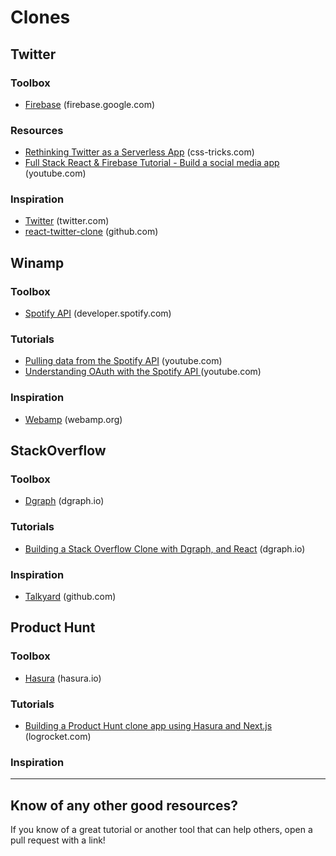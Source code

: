 # Clones

## Twitter

### Toolbox

* [Firebase](https://firebase.google.com/) (firebase.google.com)

### Resources
* [Rethinking Twitter as a Serverless App](https://css-tricks.com/rethinking-twitter-as-a-serverless-app/) (css-tricks.com)
* [Full Stack React & Firebase Tutorial - Build a social media app](https://www.youtube.com/watch?v=m_u6P5k0vP0) (youtube.com)

### Inspiration
* [Twitter](https://www.twitter.com) (twitter.com)
* [react-twitter-clone](https://github.com/jalbertsr/react-twitter-clone) (github.com)

## Winamp

### Toolbox
* [Spotify API](https://developer.spotify.com/documentation/web-api/) (developer.spotify.com)

### Tutorials
* [Pulling data from the Spotify API](https://www.youtube.com/watch?v=rzk8n-4gMWs) (youtube.com)
* [Understanding OAuth with the Spotify API ](https://www.youtube.com/watch?v=f5OLDvwP-Ug) (youtube.com)

### Inspiration
* [Webamp](https://webamp.org/) (webamp.org)

## StackOverflow

### Toolbox
* [Dgraph](https://dgraph.io/) (dgraph.io)

### Tutorials
* [Building a Stack Overflow Clone with Dgraph, and React](https://dgraph.io/blog/post/building-graphoverflow/) (dgraph.io)

### Inspiration
* [Talkyard](https://github.com/debiki/talkyard) (github.com)

## Product Hunt

### Toolbox
* [Hasura](https://hasura.io/) (hasura.io)

### Tutorials
* [Building a Product Hunt clone app using Hasura and Next.js](https://blog.logrocket.com/building-a-product-hunt-clone-app-using-hasura-and-next-js/) (logrocket.com)

### Inspiration

---

## Know of any other good resources?
If you know of a great tutorial or another tool that can help others, open a pull request with a link!
